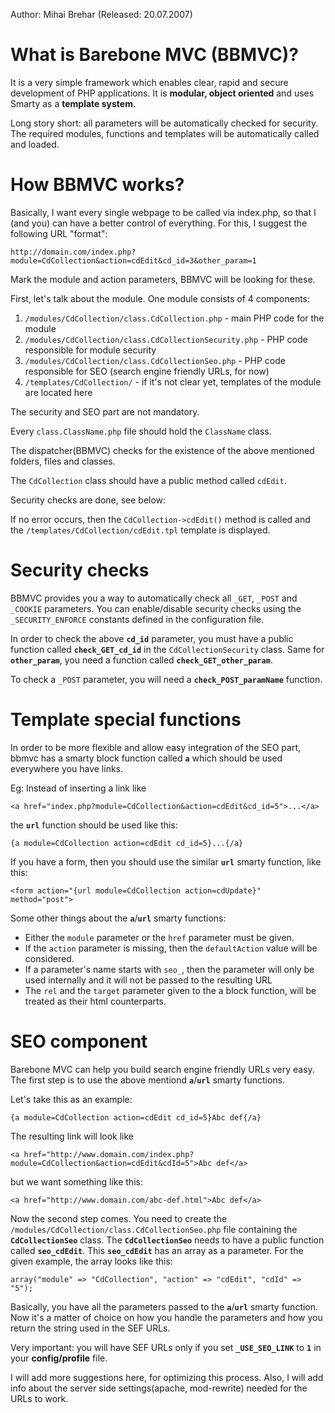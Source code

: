 Author: Mihai Brehar (Released: 20.07.2007)

# What is Barebone MVC (BBMVC)? #

It is a very simple framework which enables clear, rapid and secure development of PHP applications.
It is **modular, object oriented** and uses Smarty as a **template system**.

Long story short: all parameters will be automatically checked for security. The required modules, functions and templates will be automatically called and loaded.

# How BBMVC works? #

Basically, I want every single webpage to be called via index.php, so that I (and you) can have a better control of everything.
For this, I suggest the following URL "format":
```
http://domain.com/index.php?module=CdCollection&action=cdEdit&cd_id=3&other_param=1
```
Mark the module and action parameters, BBMVC will be looking for these.

First, let's talk about the module.
One module consists of 4 components:

  1. `/modules/CdCollection/class.CdCollection.php` - main PHP code for the module
  1. `/modules/CdCollection/class.CdCollectionSecurity.php` - PHP code responsible for module security
  1. `/modules/CdCollection/class.CdCollectionSeo.php` - PHP code responsible for SEO (search engine friendly URLs, for now)
  1. `/templates/CdCollection/` - if it's not clear yet, templates of the module are located here

The security and SEO part are not mandatory.

Every `class.ClassName.php` file should hold the `ClassName` class.

The dispatcher(BBMVC) checks for the existence of the above mentioned folders, files and classes.

The `CdCollection` class should have a public method called `cdEdit`.

Security checks are done, see below:

If no error occurs, then the `CdCollection->cdEdit()` method is called and the `/templates/CdCollection/cdEdit.tpl` template is displayed.

# Security checks #

BBMVC provides you a way to automatically check all `_GET`, `_POST` and `_COOKIE` parameters. You can enable/disable security checks using the `_SECURITY_ENFORCE` constants defined in the configuration file.

In order to check the above **`cd_id`** parameter, you must have a public function called **`check_GET_cd_id`** in the `CdCollectionSecurity` class. Same for **`other_param`**, you need a function called **`check_GET_other_param`**.

To check a `_POST` parameter, you will need a **`check_POST_paramName`** function.

# Template special functions #

In order to be more flexible and allow easy integration of the SEO part, bbmvc has a smarty block function called **`a`** which should be used everywhere you have links.

Eg: Instead of inserting a link like
```
<a href="index.php?module=CdCollection&action=cdEdit&cd_id=5">...</a>
```
the **`url`** function should be used like this:
```
{a module=CdCollection action=cdEdit cd_id=5}...{/a}
```

If you have a form, then you should use the similar **`url`** smarty function, like this:
```
<form action="{url module=CdCollection action=cdUpdate}" method="post">
```

Some other things about the **`a`**/**`url`** smarty functions:

  * Either the `module` parameter or the `href` parameter must be given.
  * If the `action` parameter is missing, then the `defaultAction` value will be considered.
  * If a parameter's name starts with `seo_`, then the parameter will only be used internally and it will not be passed to the resulting URL
  * The `rel` and the `target` parameter given to the a block function, will be treated as their html counterparts.

# SEO component #

Barebone MVC can help you build search engine friendly URLs very easy.
The first step is to use the above mentiond **`a`**/**`url`** smarty functions.

Let's take this as an example:
```
{a module=CdCollection action=cdEdit cd_id=5}Abc def{/a}
```
The resulting link will look like
```
<a href="http://www.domain.com/index.php?module=CdCollection&action=cdEdit&cdId=5">Abc def</a>
```
but we want something like this:
```
<a href="http://www.domain.com/abc-def.html">Abc def</a>
```

Now the second step comes. You need to create the `/modules/CdCollection/class.CdCollectionSeo.php` file containing the **`CdCollectionSeo`** class. The **`CdCollectionSeo`** needs to have a public function called **`seo_cdEdit`**. This **`seo_cdEdit`** has an array as a parameter. For the given example, the array looks like this:
```
array("module" => "CdCollection", "action" => "cdEdit", "cdId" => "5");
```
Basically, you have all the parameters passed to the **`a`**/**`url`** smarty function. Now it's a matter of choice on how you handle the parameters and how you return the string used in the SEF URLs.

Very important: you will have SEF URLs only if you set **`_USE_SEO_LINK`** to **`1`** in your **config/profile** file.

I will add more suggestions here, for optimizing this process. Also, I will add info about the server side settings(apache, mod-rewrite) needed for the URLs to work.